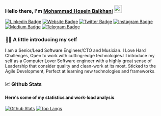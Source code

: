 ### Hello there, I'm <a href="https://github.com/mohammadhb" target="_blank">Mohammad Hosein Balkhani</a> <img src="https://media.giphy.com/media/hvRJCLFzcasrR4ia7z/giphy.gif" width="25px">

[![Linkedin Badge](https://img.shields.io/badge/-LinkedIn-0e76a8?style=flat-square&logo=Linkedin&logoColor=white)](https://www.linkedin.com/in/mohammad-hosein-balkhani/)
[![Website Badge](https://img.shields.io/badge/Website-3b5998?style=flat-square&logo=google-chrome&logoColor=white)](https://github.com/mohammadhb)
[![Twitter Badge](https://img.shields.io/badge/-Twitter-00acee?style=flat-square&logo=Twitter&logoColor=white)](https://twitter.com/ieklikegoddo)
[![Instagram Badge](https://img.shields.io/badge/-Instagram-e4405f?style=flat-square&logo=Instagram&logoColor=white)](https://instagram.com/ienjoykillinglikegoddoes)
[![Medium Badge](https://img.shields.io/badge/medium-%2312100E.svg?&style=for-square&logo=medium&logoColor=white)](https://medium.com/@mohammadhb25)
[![Telegram Badge](https://img.shields.io/badge/-Telegram-0088cc?style=flat-square&logo=Telegram&logoColor=white)](https://t.me/ienjoykillinglikegoddoes)

### 👨‍💻  A little introducing my self

I am a Senior/Lead Software Engineer/CTO and Musician.
I Love Hard Challenges, Open to work with cutting-edge technologies.I I introduce my self as a Computer Lover Software engineer with a highly great sense of Leadership that consider quality and clean-work at its most, Sticked to the Agile Development, Perfect at learning new technologies and frameworks.

### 📈  Github Stats
#### Here's some of my statistics and work-load analysis

[![Github Stats](https://github-readme-stats.vercel.app/api?username=mohammadhb&hide_border=true&show_icons=true&line_height=40&include_all_commits=true&count_private=true&&bg_color=30,e96443,904e95&title_color=fff&text_color=fff&icon_color=fff)](https://github.com/anuraghazra/github-readme-stats)
[![Top Langs](https://github-readme-stats.vercel.app/api/top-langs/?username=mohammadhb&hide_border=true&bg_color=30,e96443,904e95&title_color=fff&text_color=fff&icon_color=fff)](https://github.com/anuraghazra/github-readme-stats)

<!--
**mohammadhb/mohammadhb** is a ✨ _special_ ✨ repository because its `README.md` (this file) appears on your GitHub profile.

Visitor count : ![](https://visitor-badge.glitch.me/badge?page_id=mohammadhb.mohammadhb)

Here are some ideas to get you started:

- 🔭 I’m currently working on ...
- 🌱 I’m currently learning ...
- 👯 I’m looking to collaborate on ...
- 🤔 I’m looking for help with ...
- 💬 Ask me about ...
- 📫 How to reach me: ...
- 😄 Pronouns: ...
- ⚡ Fun fact: ...
-->

